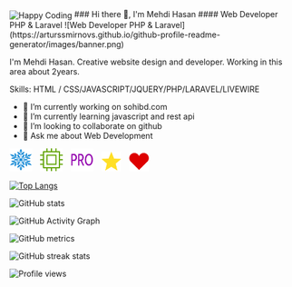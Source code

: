 
<img align="center" alt="Happy Coding" src="https://img.freepik.com/premium-vector/web-development-programming-laptop-smartphone_73903-163.jpg?w=360">
### Hi there 👋, I'm Mehdi Hasan
#### Web Developer PHP & Laravel
![Web Developer PHP & Laravel](https://arturssmirnovs.github.io/github-profile-readme-generator/images/banner.png)

I'm Mehdi Hasan. Creative website design and developer. Working in this area about 2years.

Skills:  HTML / CSS/JAVASCRIPT/JQUERY/PHP/LARAVEL/LIVEWIRE

- 🔭 I’m currently working on sohibd.com 
- 🌱 I’m currently learning javascript and rest api 
- 👯 I’m looking to collaborate on github 
- 💬 Ask me about Web Development 

<a href='https://archiveprogram.github.com/'><img src='https://raw.githubusercontent.com/acervenky/animated-github-badges/master/assets/acbadge.gif' width='40' height='40'></a> <a href='https://docs.github.com/en/developers'><img src='https://raw.githubusercontent.com/acervenky/animated-github-badges/master/assets/devbadge.gif' width='40' height='40'></a> <a href='https://github.com/pricing'><img src='https://raw.githubusercontent.com/acervenky/animated-github-badges/master/assets/pro.gif' width='40' height='40'></a> <a href='https://stars.github.com/'><img src='https://raw.githubusercontent.com/acervenky/animated-github-badges/master/assets/starbadge.gif' width='35' height='35'></a> <a href='https://docs.github.com/en/github/supporting-the-open-source-community-with-github-sponsors'><img src='https://raw.githubusercontent.com/acervenky/animated-github-badges/master/assets/sponsorbadge.gif' width='35' height='35'></a> 

[![Top Langs](https://github-readme-stats.vercel.app/api/top-langs/?username=sabbir234)](https://github.com/anuraghazra/github-readme-stats)

![GitHub stats](https://github-readme-stats.vercel.app/api?username=sabbir234&show_icons=true&count_private=true)  

![GitHub Activity Graph](https://activity-graph.herokuapp.com/graph?username=sabbir234)  

![GitHub metrics](https://metrics.lecoq.io/sabbir234)  

![GitHub streak stats](https://github-readme-streak-stats.herokuapp.com/?user=sabbir234)  

![Profile views](https://gpvc.arturio.dev/sabbir234)  
